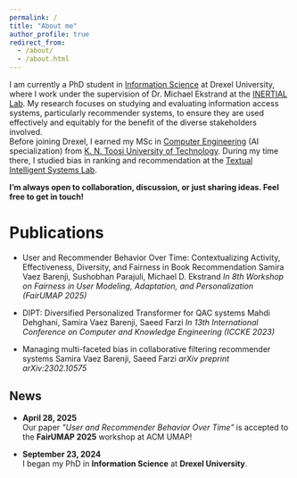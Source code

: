 ```yaml
---
permalink: /
title: "About me"
author_profile: true
redirect_from: 
  - /about/
  - /about.html
---
```


I am currently a PhD student in <a href="https://drexel.edu/cci/academics/information-science-department/" target="_blank">Information Science</a> at Drexel University, where I work under the supervision of Dr. Michael Ekstrand at the <a href="https://inertial.science" target="_blank">INERTIAL Lab</a>. My research focuses on studying and evaluating information access systems, particularly recommender systems, to ensure they are used effectively and equitably for the benefit of the diverse stakeholders involved.   
Before joining Drexel, I earned my MSc in <a href="https://en.ce.kntu.ac.ir/" target="_blank">Computer Engineering</a> (AI specialization) from <a href="https://en.kntu.ac.ir/" target="_blank">K. N. Toosi University of Technology</a>. During my time there, I studied bias in ranking and recommendation at the <a href="https://www.linkedin.com/company/kntu-tis" target="_blank">Textual Intelligent Systems Lab</a>.

**I’m always open to collaboration, discussion, or just sharing ideas. Feel free to get in touch!**

Publications
======
- User and Recommender Behavior Over Time: Contextualizing Activity, Effectiveness, Diversity, and Fairness in Book Recommendation
  Samira Vaez Barenji, Sushobhan Parajuli, Michael D. Ekstrand
  *In 8th Workshop on Fairness in User Modeling, Adaptation, and Personalization (FairUMAP 2025)* 
                    
- DIPT: Diversified Personalized Transformer for QAC systems
  Mahdi Dehghani, Samira Vaez Barenji, Saeed Farzi
  *In 13th International Conference on Computer and Knowledge Engineering (ICCKE 2023)*
   
- Managing multi-faceted bias in collaborative filtering recommender systems
  Samira Vaez Barenji, Saeed Farzi
  *arXiv preprint arXiv:2302.10575*

News
------
- **April 28, 2025**  
  Our paper *"User and Recommender Behavior Over Time"* is accepted to the **FairUMAP 2025** workshop at ACM UMAP!

- **September 23, 2024**  
  I began my PhD in **Information Science** at **Drexel University**.
